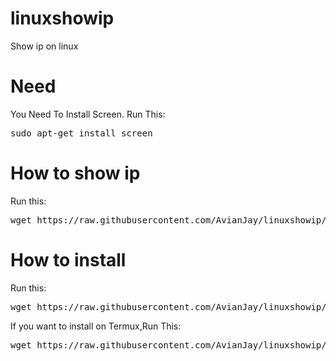 # linuxshowip
Show ip on linux
# Need
You Need To Install Screen.
Run This:
<pre>sudo apt-get install screen</pre>
# How to show ip
Run this:
<pre>wget https://raw.githubusercontent.com/AvianJay/linuxshowip/main/ip.sh && chmod +x ip.sh && ./ip.sh && rm ip.sh</pre>
# How to install
Run this:
<pre>wget https://raw.githubusercontent.com/AvianJay/linuxshowip/main/install.sh && chmod +x install.sh && ./install.sh && rm install.sh</pre>
If you want to install on Termux,Run This:
<pre>wget https://raw.githubusercontent.com/AvianJay/linuxshowip/main/installter.sh && chmod +x installter.sh && ./installter.sh && rm installter.sh</pre>
